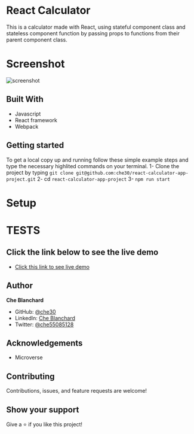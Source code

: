 
# React Calculator
This is a calculator made with React, using stateful component class and stateless component function by passing props to functions from their parent component class.

# Screenshot
![screenshot]('../assets/img/react_calculator.png')
## Built With
- Javascript
- React framework
- Webpack

## Getting started
   To get a local copy up and running follow these simple example steps and type the necessary  highlited commands on your terminal.
  1- Clone the project by typing `git clone git@github.com:che30/react-calculator-app-project.git` 
  2- cd `react-calculator-app-project`
  3- `npm run start`
# Setup
  
# TESTS


## Click the link below to see the live demo
- [Click this link to see live demo](https://react-calculator-app-project.herokuapp.com/)

## Author
**Che Blanchard**
- GitHub: [@che30](https://github.com/che30)
- LinkedIn: [Che Blanchard](https://www.linkedin.com/in/che-nsoh-9455271b0/)
- Twitter: [@che55085128](https://twitter.com/che55085128)
## Acknowledgements
- Microverse
##  Contributing

Contributions, issues, and feature requests are welcome!

## Show your support

Give a ⭐️ if you like this project!
